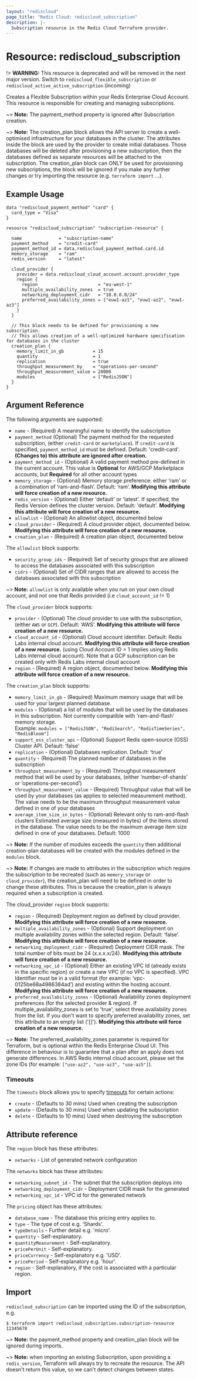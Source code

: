 ```yaml
---
layout: "rediscloud"
page_title: "Redis Cloud: rediscloud_subscription"
description: |-
  Subscription resource in the Redis Cloud Terraform provider.
---
```


# Resource: rediscloud_subscription

!> **WARNING:** This resource is deprecated and will be removed in the next major version. Switch to `rediscloud_flexible_subscription` or `rediscloud_active_active_subscription` (incoming)

Creates a Flexible Subscription within your Redis Enterprise Cloud Account.
This resource is responsible for creating and managing subscriptions.

~> **Note:** The payment_method property is ignored after Subscription creation.

~> **Note:** The creation_plan block allows the API server to create a well-optimised infrastructure for your databases in the cluster.
The attributes inside the block are used by the provider to create initial 
databases. Those databases will be deleted after provisioning a new 
subscription, then the databases defined as separate resources will be attached to 
the subscription. The creation_plan block can ONLY be used for provisioning new 
subscriptions, the block will be ignored if you make any further changes or try importing the resource (e.g. `terraform import` ...).  

## Example Usage

```hcl
data "rediscloud_payment_method" "card" {
  card_type = "Visa"
}

resource "rediscloud_subscription" "subscription-resource" {

  name              = "subscription-name"
  payment_method    = "credit-card"
  payment_method_id = data.rediscloud_payment_method.card.id
  memory_storage    = "ram"
  redis_version     = "latest"

  cloud_provider {
    provider = data.rediscloud_cloud_account.account.provider_type
    region {
      region                       = "eu-west-1"
      multiple_availability_zones  = true
      networking_deployment_cidr   = "10.0.0.0/24"
      preferred_availability_zones = ["euw1-az1", "euw1-az2", "euw1-az3"]
    }
  }

  // This block needs to be defined for provisioning a new subscription.
  // This allows creation of a well-optimized hardware specification for databases in the cluster
  creation_plan {
    memory_limit_in_gb           = 15
    quantity                     = 1
    replication                  = true
    throughput_measurement_by    = "operations-per-second"
    throughput_measurement_value = 20000
    modules                      = ["RedisJSON"]
  }
}
```

## Argument Reference

The following arguments are supported:

* `name` - (Required) A meaningful name to identify the subscription
* `payment_method` (Optional) The payment method for the requested subscription, (either `credit-card` or `marketplace`). If `credit-card` is specified, `payment_method_id` must be defined. Default: 'credit-card'. **(Changes to) this attribute are ignored after creation.**
* `payment_method_id` - (Optional) A valid payment method pre-defined in the current account. This value is __Optional__ for AWS/GCP Marketplace accounts, but __Required__ for all other account types
* `memory_storage` - (Optional) Memory storage preference: either ‘ram’ or a combination of ‘ram-and-flash’. Default: ‘ram’. **Modifying this attribute will force creation of a new resource.**
* `redis_version` - (Optional) Either 'default' or 'latest'. If specified, the Redis Version defines the cluster version. Default: 'default'. **Modifying this attribute will force creation of a new resource.**
* `allowlist` - (Optional) An allowlist object, documented below 
* `cloud_provider` - (Required) A cloud provider object, documented below. **Modifying this attribute will force creation of a new resource.**
* `creation_plan` - (Required) A creation plan object, documented below

The `allowlist` block supports:

* `security_group_ids` - (Required) Set of security groups that are allowed to access the databases associated with this subscription
* `cidrs` - (Optional) Set of CIDR ranges that are allowed to access the databases associated with this subscription

~> **Note:** `allowlist` is only available when you run on your own cloud account, and not one that Redis provided (i.e `cloud_account_id` != 1)

The `cloud_provider` block supports:

* `provider` - (Optional) The cloud provider to use with the subscription, (either `AWS` or `GCP`). Default: ‘AWS’. **Modifying this attribute will force creation of a new resource.**
* `cloud_account_id` - (Optional) Cloud account identifier. Default: Redis Labs internal cloud account. **Modifying this attribute will force creation of a new resource.**
(using Cloud Account ID = 1 implies using Redis Labs internal cloud account). Note that a GCP subscription can be created
only with Redis Labs internal cloud account
* `region` - (Required) A region object, documented below. **Modifying this attribute will force creation of a new resource.**

The `creation_plan` block supports:

* `memory_limit_in_gb` - (Required) Maximum memory usage that will be used for your largest planned database.
* `modules` - (Optional) a list of modules that will be used by the databases in this subscription. Not currently compatible with ‘ram-and-flash’ memory storage.  
Example: `modules = ["RedisJSON", "RediSearch", "RedisTimeSeries", "RedisBloom"]`
* `support_oss_cluster_api` - (Optional) Support Redis open-source (OSS) Cluster API. Default: ‘false’
* `replication` - (Optional) Databases replication. Default: ‘true’
* `quantity` - (Required) The planned number of databases in the subscription
* `throughput_measurement_by` - (Required) Throughput measurement method that will be used by your databases, (either ‘number-of-shards’ or ‘operations-per-second’)
* `throughput_measurement_value` - (Required) Throughput value that will be used by your databases (as applies to selected measurement method). The value needs to be the maximum throughput measurement value defined in one of your databases
* `average_item_size_in_bytes` - (Optional) Relevant only to ram-and-flash clusters
Estimated average size (measured in bytes) of the items stored in the database. The value needs to 
be the maximum average item size defined in one of your databases.  Default: 1000

~> **Note:** If the number of modules exceeds the `quantity` then additional creation-plan databases will be created with the modules defined in the `modules` block.

~> **Note:** If changes are made to attributes in the subscription which require the subscription to be recreated (such as `memory_storage` or `cloud_provider`), the creation_plan will need to be defined in order to change these attributes. This is because the creation_plan is always required when a subscription is created.

The cloud_provider `region` block supports:

* `region` - (Required) Deployment region as defined by cloud provider. **Modifying this attribute will force creation of a new resource.**
* `multiple_availability_zones` - (Optional) Support deployment on multiple availability zones within the selected region. Default: ‘false’. **Modifying this attribute will force creation of a new resource.**
* `networking_deployment_cidr` - (Required) Deployment CIDR mask. The total number of bits must be 24 (x.x.x.x/24). **Modifying this attribute will force creation of a new resource.**
* `networking_vpc_id` - (Optional) Either an existing VPC Id (already exists in the specific region) or create a new VPC
(if no VPC is specified). VPC Identifier must be in a valid format (for example: ‘vpc-0125be68a4986384ad’) and existing
within the hosting account. **Modifying this attribute will force creation of a new resource.**
* `preferred_availability_zones` - (Optional) Availability zones deployment preferences (for the selected provider & region). If multiple_availability_zones is set to 'true', select three availability zones from the list. If you don't want to specify preferred availability zones, set this attribute to an empty list ('[]'). **Modifying this attribute will force creation of a new resource.**

~> **Note:** The preferred_availability_zones parameter is required for Terraform, but is optional within the Redis Enterprise Cloud UI. 
This difference in behaviour is to guarantee that a plan after an apply does not generate differences. In AWS Redis internal cloud account, please set the zone IDs (for example: `["use-az2", "use-az3", "use-az5"]`).

### Timeouts

The `timeouts` block allows you to specify [timeouts](https://www.terraform.io/docs/configuration/resources.html#timeouts) for certain actions:

* `create` - (Defaults to 30 mins) Used when creating the subscription
* `update` - (Defaults to 30 mins) Used when updating the subscription
* `delete` - (Defaults to 10 mins) Used when destroying the subscription

## Attribute reference

The `region` block has these attributes:

* `networks` - List of generated network configuration

The `networks` block has these attributes:

* `networking_subnet_id` - The subnet that the subscription deploys into
* `networking_deployment_cidr` - Deployment CIDR mask for the generated
* `networking_vpc_id` - VPC id for the generated network

The `pricing` object has these attributes:

* `database_name` - The database this pricing entry applies to.
* `type` - The type of cost e.g. 'Shards'.
* `typeDetails` - Further detail e.g. 'micro'.
* `quantity` - Self-explanatory.
* `quantityMeasurement` - Self-explanatory.
* `pricePerUnit` - Self-explanatory.
* `priceCurrency` - Self-explanatory e.g. 'USD'.
* `pricePeriod` - Self-explanatory e.g. 'hour'.
* `region` - Self-explanatory, if the cost is associated with a particular region.

## Import

`rediscloud_subscription` can be imported using the ID of the subscription, e.g.

```
$ terraform import rediscloud_subscription.subscription-resource 12345678
```
~> **Note:** the payment_method property and creation_plan block will be ignored during imports.

~> **Note:** when importing an existing Subscription, upon providing a `redis_version`, Terraform will always try to
recreate the resource. The API doesn't return this value, so we can't detect changes between states.
